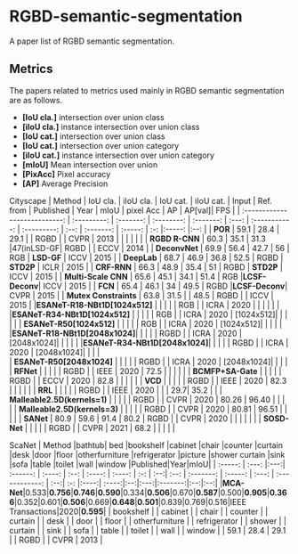 # RGBD-semantic-segmentation
A paper list of RGBD semantic segmentation.


## Metrics
The papers related to metrics used mainly in RGBD semantic segmentation are as follows.

- **[IoU cla.]** intersection over union class
- **[iIoU cla.]** instance intersection over union class
- **[IoU cat.]** intersection over union class
- **[IoU cat.]** intersection over union category
- **[iIoU cat.]** instance intersection over union category
- **[mIoU]** Mean intersection over union
- **[PixAcc]**  Pixel  accuracy
- **[AP]**  Average Precision 

Cityscape
|              Method           |   IoU cla.  | iIoU cla. |  IoU cat.  | iIoU cat. | Input |   Ref. from   |  Published  | Year |     mIoU   |   pixel Acc | AP  | AP[val]| FPS |
| :---------------------------: | :---------: | :-------: | :--------: | :-------: | :---: | :-----------: | :---------: | :--: |  :-------: |   :-----:   | :-: |:-----: |:--: |
|             **POR**           |    59.1     |   28.4    |    29.1    |           | RGBD  |               |    CVPR     | 2013 |            |             |     |        |     |
|          **RGBD R-CNN**       |    60.3     |   35.1    |    31.3    |47(inLSD-GF| RGBD  |               |    ECCV     | 2014 |
|          **DeconvNet**        |    69.9     |   56.4    |    42.7    |      56   |  RGB  |  **LSD-GF**   |    ICCV     | 2015 |
|           **DeepLab**         |    68.7     |   46.9    |    36.8    |     52.5  | RGBD  |   **STD2P**   |    ICLR     | 2015 |
|           **CRF-RNN**         |    66.3     |   48.9    |    35.4    |      51   | RGBD  |   **STD2P**   |    ICCV     | 2015 |
|      **Multi-Scale  CNN**     |    65.6     |   45.1    |    34.1    |     51.4  |  RGB  |**LCSF-Deconv**|    ICCV     | 2015 |
|             **FCN**           |    65.4     |   46.1    |     34     |     49.5  | RGBD  |**LCSF-Deconv**|    CVPR     | 2015 |
|     **Mutex  Constraints**    |    63.8     |   31.5    |            | 48.5      | RGBD  |               |    ICCV     | 2015 |
|**ESANeT-R18-NBt1D[1024x512]** |             |           |            |           |  RGB  |               |    ICRA     | 2020 |            |             |     |        |     |
|**ESANeT-R34-NBt1D[1024x512]** |             |           |            |           |  RGB  |               |    ICRA     | 2020 |  [1024x512]|             |     |        |     |
|   **ESANeT-R50[1024x512]**    |             |           |            |           |  RGB  |               |    ICRA     | 2020 |  [1024x512]|             |     |        |     |
|**ESANeT-R18-NBt1D[2048x1024]**|             |           |            |           | RGBD  |               |    ICRA     | 2020 | [2048x1024]|             |     |        |     |
|**ESANeT-R34-NBt1D[2048x1024]**|             |           |            |           | RGBD  |               |    ICRA     | 2020 | [2048x1024]|             |     |        |     
|  **ESANeT-R50[2048x1024]**    |             |           |            |           | RGBD  |               |    ICRA     | 2020 | [2048x1024]|             |     |        |     
|          **RFNet**            |             |           |            |           | RGBD  |               |    IEEE     | 2020 |    72.5    |             |     |        |     |
|        **BCMFP+SA-Gate**      |             |           |            |           | RGBD  |               |    ECCV     | 2020 |    82.8    |             |     |        |     |
|           **VCD**             |             |           |            |           | RGBD  |               |    IEEE     | 2020 |    82.3    |             |     |        |     | 
|           **RRL**             |             |           |            |           | RGBD  |               |    IEEE     | 2020 |            |             | 29.7|  35.2  |     |
| **Malleable2.5D(kernels=1)**  |             |           |            |           | RGBD  |               |    CVPR     | 2020 |    80.26   |   96.40     |     |        |     |
| **Malleable2.5D(kernels=3)**  |             |           |            |           | RGBD  |               |    CVPR     | 2020 |    80.81   |   96.51     |     |        |     |
|            **SANet**          |     80.9    |   59.6    |    91.4    |    80.2   | RGBD  |               |    CVPR     | 2020 |            |             |     |        |     |
|         **SOSD-Net**          |             |           |            |           | RGBD  |               |    CVPR     | 2021 |    68.2    |             |     |        |     |

ScaNet
|  Method |bathtub| bed |bookshelf |cabinet |chair |counter |curtain |desk |door |floor |otherfurniture |refrigerator |picture |shower curtain |sink |sofa |table |toilet |wall |window |Published|Year|mIoU| 
| :-----: | :---: |:---:| :------: | :----: | :--: | :----: | :----: | :-: | :--:| :--: |   :-------:   |   :-----:   | :---: | :------------: | :--:| :-: |:----:| :----:|:--:|:---:|:-------:|:--:|:--:|
|**MCA-Net**|0.533|**0.756**|**0.746**|**0.590**|0.334|**0.506**|0.670|**0.587**|0.500|**0.905**|**0.366**|0.352|0.601|**0.506**|0.669|**0.648**|**0.501**|0.839|0.769|0.516|IEEE Transactions|2020|**0.595**|
|  bookshelf |
|     cabinet    |
|     chair      |
|     counter    |
|     curtain    |
|     desk       |
|     door       |
|     floor       |
| otherfurniture |
|   refrigerator |
|     shower     |
|     curtain    |
|     sink       |
|     sofa       |
|     table      |
|     toilet     |
|     wall       |
|     window     |
|    59.1     |    28.4     |    29.1    |             | RGBD  |                 |    CVPR     | 2013 |


